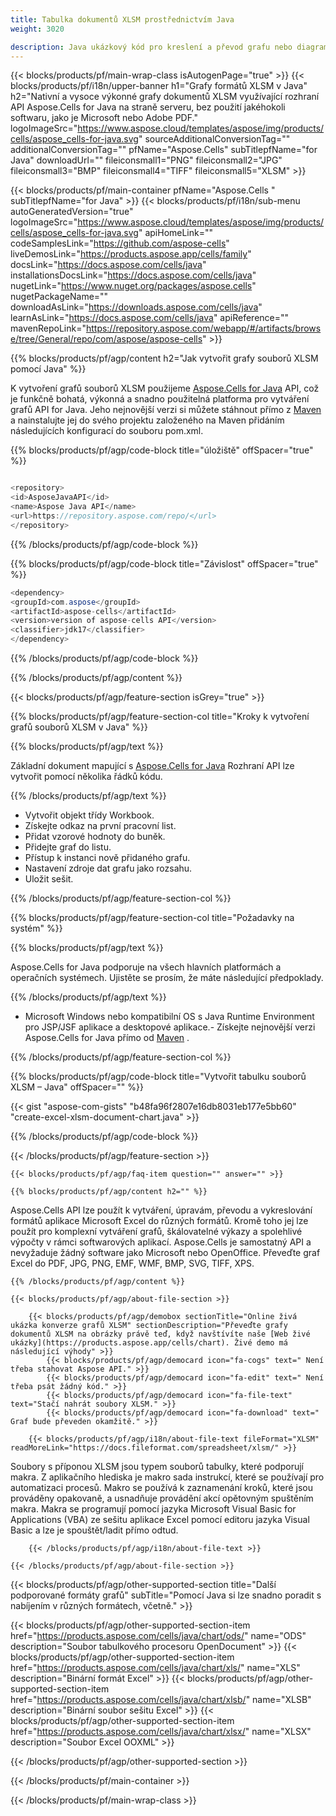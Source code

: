 ```yaml
---
title: Tabulka dokumentů XLSM prostřednictvím Java 
weight: 3020

description: Java ukázkový kód pro kreslení a převod grafu nebo diagramu do souboru XLSM v Java Runtime Environment pro JSP/JSF aplikace a desktopové aplikace.
---
```

{{< blocks/products/pf/main-wrap-class isAutogenPage="true" >}}
{{< blocks/products/pf/i18n/upper-banner h1="Grafy formátů XLSM v Java" h2="Nativní a vysoce výkonné grafy dokumentů XLSM využívající rozhraní API Aspose.Cells for Java na straně serveru, bez použití jakéhokoli softwaru, jako je Microsoft nebo Adobe PDF." logoImageSrc="https://www.aspose.cloud/templates/aspose/img/products/cells/aspose_cells-for-java.svg" sourceAdditionalConversionTag="" additionalConversionTag="" pfName="Aspose.Cells" subTitlepfName="for Java" downloadUrl="" fileiconsmall1="PNG" fileiconsmall2="JPG" fileiconsmall3="BMP" fileiconsmall4="TIFF" fileiconsmall5="XLSM" >}}

{{< blocks/products/pf/main-container pfName="Aspose.Cells " subTitlepfName="for Java" >}}
{{< blocks/products/pf/i18n/sub-menu autoGeneratedVersion="true" logoImageSrc="https://www.aspose.cloud/templates/aspose/img/products/cells/aspose_cells-for-java.svg" apiHomeLink="" codeSamplesLink="https://github.com/aspose-cells" liveDemosLink="https://products.aspose.app/cells/family" docsLink="https://docs.aspose.com/cells/java" installationsDocsLink="https://docs.aspose.com/cells/java" nugetLink="https://www.nuget.org/packages/aspose.cells" nugetPackageName="" downloadAsLink="https://downloads.aspose.com/cells/java" learnAsLink="https://docs.aspose.com/cells/java" apiReference="" mavenRepoLink="https://repository.aspose.com/webapp/#/artifacts/browse/tree/General/repo/com/aspose/aspose-cells" >}}

{{% blocks/products/pf/agp/content h2="Jak vytvořit grafy souborů XLSM pomocí Java" %}}

 K vytvoření grafů souborů XLSM použijeme
 [Aspose.Cells for Java](https://products.aspose.com/cells/java) 
 API, což je funkčně bohatá, výkonná a snadno použitelná platforma pro vytváření grafů API for Java. Jeho nejnovější verzi si můžete stáhnout přímo z
 [Maven](https://repository.aspose.com/webapp/#/artifacts/browse/tree/General/repo/com/aspose/aspose-cells) 
 a nainstalujte jej do svého projektu založeného na Maven přidáním následujících konfigurací do souboru pom.xml.

{{% blocks/products/pf/agp/code-block title="úložiště" offSpacer="true" %}}

```cs

<repository>
<id>AsposeJavaAPI</id>
<name>Aspose Java API</name>
<url>https://repository.aspose.com/repo/</url>
</repository>


```

{{% /blocks/products/pf/agp/code-block %}}

{{% blocks/products/pf/agp/code-block title="Závislost" offSpacer="true" %}}

```cs
<dependency>
<groupId>com.aspose</groupId>
<artifactId>aspose-cells</artifactId>
<version>version of aspose-cells API</version>
<classifier>jdk17</classifier>
</dependency>


```

{{% /blocks/products/pf/agp/code-block %}}

{{% /blocks/products/pf/agp/content %}}

{{< blocks/products/pf/agp/feature-section isGrey="true" >}}

{{% blocks/products/pf/agp/feature-section-col title="Kroky k vytvoření grafů souborů XLSM v Java" %}}

{{% blocks/products/pf/agp/text %}}

 Základní dokument mapující s
 [Aspose.Cells for Java](https://products.aspose.com/cells/java) 
 Rozhraní API lze vytvořit pomocí několika řádků kódu.

{{% /blocks/products/pf/agp/text %}}

+ Vytvořit objekt třídy Workbook.
+ Získejte odkaz na první pracovní list.
+ Přidat vzorové hodnoty do buněk.
+ Přidejte graf do listu.
+ Přístup k instanci nově přidaného grafu.
+ Nastavení zdroje dat grafu jako rozsahu.
+ Uložit sešit.

{{% /blocks/products/pf/agp/feature-section-col %}}

{{% blocks/products/pf/agp/feature-section-col title="Požadavky na systém" %}}

{{% blocks/products/pf/agp/text %}}

 Aspose.Cells for Java podporuje na všech hlavních platformách a operačních systémech. Ujistěte se prosím, že máte následující předpoklady.

{{% /blocks/products/pf/agp/text %}}

- Microsoft Windows nebo kompatibilní OS s Java Runtime Environment pro JSP/JSF aplikace a desktopové aplikace.- Získejte nejnovější verzi Aspose.Cells for Java přímo od [Maven](https://repository.aspose.com/webapp/#/artifacts/browse/tree/General/repo/com/aspose/aspose-cells)  .

{{% /blocks/products/pf/agp/feature-section-col %}}

{{% blocks/products/pf/agp/code-block title="Vytvořit tabulku souborů XLSM – Java" offSpacer="" %}}

{{< gist "aspose-com-gists" "b48fa96f2807e16db8031eb177e5bb60" "create-excel-xlsm-document-chart.java" >}}

{{% /blocks/products/pf/agp/code-block %}}

{{< /blocks/products/pf/agp/feature-section >}}

    {{< blocks/products/pf/agp/faq-item question="" answer="" >}}
 

<!-- aboutfile Starts -->

    {{% blocks/products/pf/agp/content h2="" %}}

Aspose.Cells API lze použít k vytváření, úpravám, převodu a vykreslování formátů aplikace Microsoft Excel do různých formátů. Kromě toho jej lze použít pro komplexní vytváření grafů, škálovatelné výkazy a spolehlivé výpočty v rámci softwarových aplikací. Aspose.Cells je samostatný API a nevyžaduje žádný software jako Microsoft nebo OpenOffice. Převeďte graf Excel do PDF, JPG, PNG, EMF, WMF, BMP, SVG, TIFF, XPS.

    {{% /blocks/products/pf/agp/content %}}

    {{< blocks/products/pf/agp/about-file-section >}}

        {{< blocks/products/pf/agp/demobox sectionTitle="Online živá ukázka konverze grafů XLSM" sectionDescription="Převeďte grafy dokumentů XLSM na obrázky právě teď, když navštívíte naše [Web živé ukázky](https://products.aspose.app/cells/chart). Živé demo má následující výhody" >}}
            {{< blocks/products/pf/agp/democard icon="fa-cogs" text=" Není třeba stahovat Aspose API." >}}
            {{< blocks/products/pf/agp/democard icon="fa-edit" text=" Není třeba psát žádný kód." >}}
            {{< blocks/products/pf/agp/democard icon="fa-file-text" text="Stačí nahrát soubory XLSM." >}}
            {{< blocks/products/pf/agp/democard icon="fa-download" text=" Graf bude převeden okamžitě." >}}

        {{< blocks/products/pf/agp/i18n/about-file-text fileFormat="XLSM" readMoreLink="https://docs.fileformat.com/spreadsheet/xlsm/" >}}
Soubory s příponou XLSM jsou typem souborů tabulky, které podporují makra. Z aplikačního hlediska je makro sada instrukcí, které se používají pro automatizaci procesů. Makro se používá k zaznamenání kroků, které jsou prováděny opakovaně, a usnadňuje provádění akcí opětovným spuštěním makra. Makra se programují pomocí jazyka Microsoft Visual Basic for Applications (VBA) ze sešitu aplikace Excel pomocí editoru jazyka Visual Basic a lze je spouštět/ladit přímo odtud. 

        {{< /blocks/products/pf/agp/i18n/about-file-text >}}

    {{< /blocks/products/pf/agp/about-file-section >}}

<!-- aboutfile Ends -->

{{< blocks/products/pf/agp/other-supported-section title="Další podporované formáty grafů" subTitle="Pomocí Java si lze snadno poradit s nabíjením v různých formátech, včetně." >}}

{{< blocks/products/pf/agp/other-supported-section-item href="https://products.aspose.com/cells/java/chart/ods/" name="ODS" description="Soubor tabulkového procesoru OpenDocument" >}}
{{< blocks/products/pf/agp/other-supported-section-item href="https://products.aspose.com/cells/java/chart/xls/" name="XLS" description="Binární formát Excel" >}}
{{< blocks/products/pf/agp/other-supported-section-item href="https://products.aspose.com/cells/java/chart/xlsb/" name="XLSB" description="Binární soubor sešitu Excel" >}}
{{< blocks/products/pf/agp/other-supported-section-item href="https://products.aspose.com/cells/java/chart/xlsx/" name="XLSX" description="Soubor Excel OOXML" >}}

{{< /blocks/products/pf/agp/other-supported-section >}}

{{< /blocks/products/pf/main-container >}}
    
{{< /blocks/products/pf/main-wrap-class >}}

